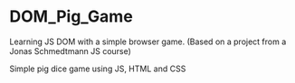 # DOM_Pig_Game
Learning JS DOM with a simple browser game. (Based on a project from a Jonas Schmedtmann JS course)

Simple pig dice game using JS, HTML and CSS

